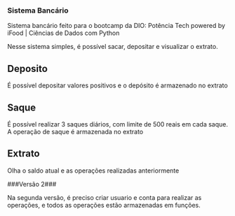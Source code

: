### Sistema Bancário

Sistema bancário feito para o bootcamp da DIO: Potência Tech powered by iFood | Ciências de Dados com Python

Nesse sistema simples, é possível sacar, depositar e visualizar o extrato.

## Deposito

É possível depositar valores positivos e o depósito é armazenado no extrato

## Saque

É possível realizar 3 saques diários, com limite de 500 reais em cada saque. A operação de saque é armazenada no extrato

## Extrato

Olha o saldo atual e as operações realizadas anteriormente

###Versão 2###

Na segunda versão, é preciso criar usuario e conta para realizar as operações, e todos as operações estão armazenadas em funções.
